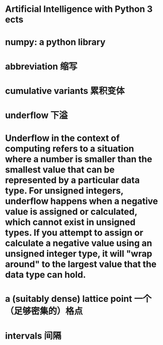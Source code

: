 # Artificial Intelligence with Python 3 ects

# numpy: a python library

# abbreviation 缩写

# cumulative variants 累积变体

# underflow 下溢

# Underflow in the context of computing refers to a situation where a number is smaller than the smallest value that can be represented by a particular data type. For unsigned integers, underflow happens when a negative value is assigned or calculated, which cannot exist in unsigned types. If you attempt to assign or calculate a negative value using an unsigned integer type, it will "wrap around" to the largest value that the data type can hold.

# a (suitably dense) lattice point 一个（足够密集的）格点

# intervals 间隔
